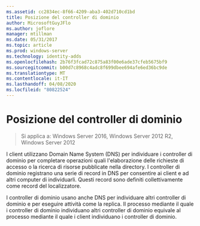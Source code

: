 ```yaml
---
ms.assetid: cc2834ec-8f66-4209-aba3-402d710cd1bd
title: Posizione del controller di dominio
author: MicrosoftGuyJFlo
ms.author: joflore
manager: mtillman
ms.date: 05/31/2017
ms.topic: article
ms.prod: windows-server
ms.technology: identity-adds
ms.openlocfilehash: 2b76f3fcad72c875a83f00e6ade37cfeb5675bf9
ms.sourcegitcommit: b00d7c8968c4adc8f699dbee694afe6ed36bc9de
ms.translationtype: MT
ms.contentlocale: it-IT
ms.lasthandoff: 04/08/2020
ms.locfileid: "80822524"
---
```

# <a name="domain-controller-location"></a>Posizione del controller di dominio

>Si applica a: Windows Server 2016, Windows Server 2012 R2, Windows Server 2012

I client utilizzano Domain Name System (DNS) per individuare i controller di dominio per completare operazioni quali l'elaborazione delle richieste di accesso o la ricerca di risorse pubblicate nella directory. I controller di dominio registrano una serie di record in DNS per consentire ai client e ad altri computer di individuarli. Questi record sono definiti collettivamente come record del localizzatore.  
  
I controller di dominio usano anche DNS per individuare altri controller di dominio e per eseguire attività come la replica. Il processo mediante il quale i controller di dominio individuano altri controller di dominio equivale al processo mediante il quale i client individuano i controller di dominio.  
  


